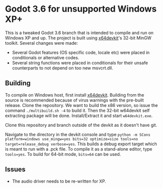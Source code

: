 # Godot 3.6 for unsupported Windows XP+

This is a tweaked Godot 3.6 branch that is intended to compile and run on Windows XP and up. The project is built using [x64devkit](https://github.com/skeeto/w64devkit)'s 32-bit MinGW toolkit. Several changes were made:

- Several Godot features (OS specific code, locale etc) were placed in conditionals or alternative codes.
- Several string functions were placed in conditionals for their unsafe counterparts to not depend on too new msvcrt.dll.

## Building

To compile on Windows host, first install [x64devkit](https://github.com/skeeto/w64devkit). Building from the source is recommended because of virus warnings with the pre-built release. Clone the repository. We want to build the x86 version, so issue the command `./multibuild.sh -4` to build it. Then the 32-bit w64devkit self extracting package will be done. Install/Extract it and start `w64devkit.exe`.

Clone this repository and branch outside of the devkit as it doesn't have git.

Navigate to the directory in the devkit console and type `python -m SCons platform=windows use_mingw=yes bits=32 optimize=size tools=no target=release_debug verbose=yes`. This builds a debug export target which is meant to run with a .pck file. To compile it as a stand-alone editor, type `tools=yes`. To build for 64-bit mode, `bits=64` can be used.

## Issues

- The audio driver needs to be re-written for XP.
